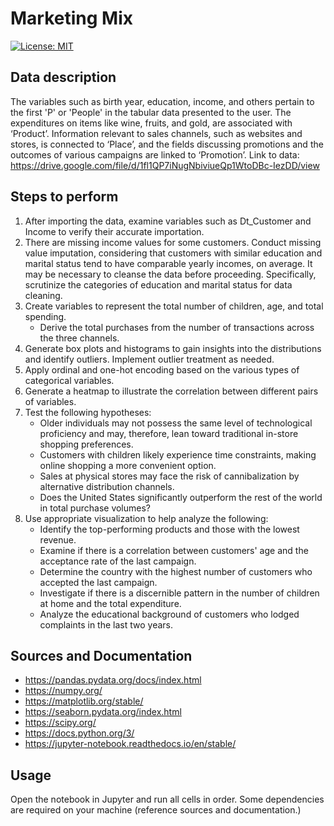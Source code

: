 # Marketing Mix
[![License: MIT](https://img.shields.io/badge/License-MIT-yellow.svg)](https://opensource.org/licenses/MIT)
## Data description

The variables such as birth year, education, income, and others pertain to the first 'P' or 'People' in the tabular data presented to the user. The expenditures on items like wine, fruits, and gold, are associated with ‘Product’. Information relevant to sales channels, such as websites and stores, is connected to ‘Place’, and the fields discussing promotions and the outcomes of various campaigns are linked to ‘Promotion’.
Link to data: https://drive.google.com/file/d/1fl1QP7iNugNbiviueQp1WtoDBc-IezDD/view

## Steps to perform 

1. After importing the data, examine variables such as Dt\_Customer and Income to verify their accurate importation.  
2. There are missing income values for some customers. Conduct missing value imputation, considering that customers with similar education and marital status tend to have comparable yearly incomes, on average. It may be necessary to cleanse the data before proceeding. Specifically, scrutinize the categories of education and marital status for data cleaning.  
3. Create variables to represent the total number of children, age, and total spending.  
   * Derive the total purchases from the number of transactions across the three channels.  
4. Generate box plots and histograms to gain insights into the distributions and identify outliers. Implement outlier treatment as needed.  
5. Apply ordinal and one-hot encoding based on the various types of categorical variables.  
6. Generate a heatmap to illustrate the correlation between different pairs of variables.  
7. Test the following hypotheses:  
   * Older individuals may not possess the same level of technological proficiency and may, therefore, lean toward traditional in-store shopping preferences.  
   * Customers with children likely experience time constraints, making online shopping a more convenient option.  
   * Sales at physical stores may face the risk of cannibalization by alternative distribution channels.  
   * Does the United States significantly outperform the rest of the world in total purchase volumes?  
8. Use appropriate visualization to help analyze the following:  
   * Identify the top-performing products and those with the lowest revenue.  
   * Examine if there is a correlation between customers' age and the acceptance rate of the last campaign.  
   * Determine the country with the highest number of customers who accepted the last campaign.  
   * Investigate if there is a discernible pattern in the number of children at home and the total expenditure.  
   * Analyze the educational background of customers who lodged complaints in the last two years.
     
## Sources and Documentation
   * https://pandas.pydata.org/docs/index.html
   * https://numpy.org/
   * https://matplotlib.org/stable/
   * https://seaborn.pydata.org/index.html
   * https://scipy.org/
   * https://docs.python.org/3/
   * https://jupyter-notebook.readthedocs.io/en/stable/

## Usage
Open the notebook in Jupyter and run all cells in order.  Some dependencies are required on your machine (reference sources and documentation.)

